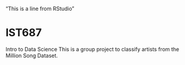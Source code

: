 “This is a line from RStudio”
# IST687
Intro to Data Science
This is a group project to classify artists from the Million Song Dataset.

